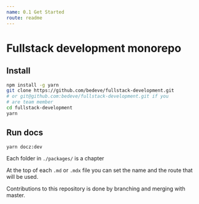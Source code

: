 ```yaml
---
name: 0.1 Get Started
route: readme
---
```


# Fullstack development monorepo

## Install
```sh
npm install -g yarn
git clone https://github.com/bedeve/fullstack-development.git
# or git@github.com:bedeve/fullstack-development.git if you 
# are team member 
cd fullstack-development
yarn 
```

## Run docs
```sh
yarn docz:dev
```

Each folder in `./packages/` is a chapter

At the top of each `.md` or `.mdx` file you can set the name
and the route that will be used.


Contributions to this repository is done by branching and
merging with master.
